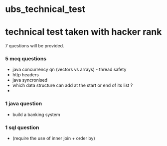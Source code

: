 # ubs_technical_test

# technical test taken with hacker rank
7 questions will be provided.

### 5 mcq questions
* java concurrency qn (vectors vs arrays) - thread safety
* http headers
* java syncronised
* which data structure can add at the start or end of its list ?
* 
### 1 java question
* build a banking system
### 1 sql question 
* (require the use of inner join + order by)
